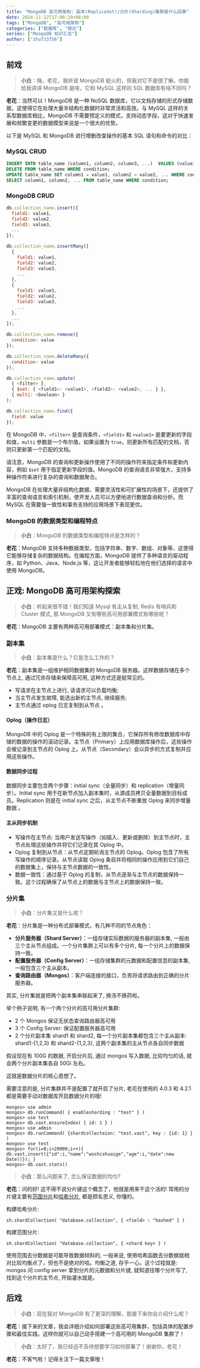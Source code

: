```yaml
---
title: "MongoDB 高可用架构: 副本(ReplicaSet)/分片(Sharding)集群是什么回事"
date: 2024-11-22T17:00:29+08:00
tags: ["MongoDB", "高可用架构"]
categories: ["数据库", "理论"]
series: ["MongoDB 知识汇总"]                    
author: ["zhu733756"]
---
```


## 前戏

> **小白**：嗨，老花，我听说 MongoDB 挺火的，但我对它不是很了解。你能给我讲讲 MongoDB 是啥，它和 MySQL 这样的 SQL 数据库有啥不同吗？

**老花**：当然可以！MongoDB 是一种 NoSQL 数据库，它以文档存储的形式存储数据，这使得它在处理大量半结构化数据时非常灵活和高效。与 MySQL 这样的关系型数据库相比，MongoDB 不需要预定义的模式，支持动态字段，这对于快速发展和频繁变更的数据模型来说是一个很大的优势。

以下是 MySQL 和 MongoDB 进行增删改查操作的基本 SQL 语句和命令的对比：

### MySQL CRUD

```sql
INSERT INTO table_name (column1, column2, column3, ...)  VALUES (value1, value2, value3, ...);
DELETE FROM table_name WHERE condition;
UPDATE table_name SET column1 = value1, column2 = value2, ... WHERE condition;
SELECT column1, column2, ... FROM table_name WHERE condition;
```

### MongoDB CRUD

```javascript
db.collection_name.insert({
  field1: value1,
  field2: value2,
  field3: value3,
  ...
});

db.collection_name.insertMany([
  {
    field1: value1,
    field2: value2,
    field3: value3,
    ...
  },
  {
    field1: value1,
    field2: value2,
    field3: value3,
    ...
  },
  ...
]);

db.collection_name.remove({
  condition: value
});

db.collection_name.deleteMany({
  condition: value
});

db.collection_name.update(
  { <filter> },
  { $set: { <field1>: <value1>, <field2>: <value2>, ... } },
  { multi: <boolean> }
);

db.collection_name.find({
  field: value
});

```

在 MongoDB 中，`<filter>` 是查询条件，`<field1>` 和 `<value1>` 是要更新的字段和值，`multi` 参数是一个布尔值，如果设置为 `true`，则更新所有匹配的文档，否则只更新第一个匹配的文档。

请注意，MongoDB 的查询和更新操作使用了不同的操作符来指定条件和更新内容，例如 `$set` 用于指定更新字段的值。MongoDB 的查询语言非常强大，支持多种操作符来进行复杂的查询和数据聚合。

MongoDB 在处理大量非结构化数据、需要灵活性和可扩展性的场景下，还提供了丰富的查询语言和索引机制，使开发人员可以方便地进行数据查询和分析。而 MySQL 在需要强一致性和事务支持的应用场景下表现更优。

### MongoDB 的数据类型和编程特点

> **小白**：MongoDB 的数据类型和编程特点是怎样的？

**老花**：MongoDB 支持多种数据类型，包括字符串、数字、数组、对象等，这使得它能够存储复杂的数据结构。在编程方面，MongoDB 提供了多种语言的驱动程序，如 Python、Java、Node.js 等，这让开发者能够轻松地在他们选择的语言中使用 MongoDB。

## 正戏: MongoDB 高可用架构探索

> **小白**：听起来很不错！我们知道 Mysql 有主从复制, Redis 有哨兵和 Cluster 模式, 那 MongoDB 又有哪些高可用部署模式有哪些呢？

**老花**：MongoDB 主要有两种高可用部署模式：副本集和分片集。

### 副本集

> **小白**：副本集是什么？它是怎么工作的？

**老花**：副本集是一组维护相同数据集的 MongoDB 服务器。这样数据存储在多个节点上, 通过冗余存储来保障高可用, 这种方式还是挺常见的。

- 写请求在主节点上进行, 读请求可以负载均衡;
- 当主节点发生故障, 能选出新的主节点, 继续服务;
- 主节点通过 oplog 日志复制到从节点 。

#### Oplog（操作日志）

MongoDB 中的 Oplog 是一个特殊的有上限的集合，它保存所有修改数据库中存储的数据的操作的滚动记录。主节点（Primary）上应用数据库操作后，这些操作会被记录到主节点的 Oplog 上。从节点（Secondary）会以异步的方式复制并应用这些操作。

#### 数据同步过程

数据同步主要包含两个步骤：initial sync（全量同步）和 replication（增量同步）。Initial sync 用于在新节点加入副本集时，从源成员拷贝全量数据到目标成员。Replication 则是在 initial sync 之后，从主节点不断重放 Oplog 来同步增量数据
。

#### 主从同步机制

- 写操作在主节点: 当用户发送写操作（如插入、更新或删除）到主节点时，主节点处理这些操作并将它们记录在其 Oplog 中。
- Oplog 复制到从节点：从节点定期轮询主节点的 Oplog。Oplog 包含了所有写操作的顺序记录。从节点读取 Oplog 条目并将相同的操作应用到它们自己的数据集上，保持与主节点数据的一致性。
- 数据一致性：通过基于 Oplog 的复制，从节点逐渐与主节点的数据保持一致。这个过程确保了从节点上的数据与主节点上的数据保持一致。

### 分片集

> **小白**：分片集又是什么呢？

**老花**：分片集是一种分布式部署模式，有几种不同的节点角色：

- **分片服务器（Shard Server）**：一组存储实际数据的服务器的副本集, 一般由三个主从节点组成。一个分片集群上可以有多个分片, 每一个分片上的数据保持一致。
- **配置服务器（Config Server）**：一组存储集群的元数据和配置信息的副本集, 一般包含三个主从副本。
- **查询路由器（Mongos）**：客户端连接的接口，负责将请求路由到正确的分片服务器。

其实, 分片集就是把两个副本集串联起来了, 换汤不换药啦。

举个例子说明, 有一个两个分片的高可用分片集群:

- 2 个 Mongos 保证无状态查询路由器高可用
- 3 个 Config Server: 保证配置服务器高可用
- 2 个分片副本集 shard1 和 shard2, 每一个分片副本集都包含三个主从副本: shard1-{1,2,3} 和 shard2-{1,2,3}, 这两个副本集的主从节点各自同步数据

假设现在有 100G 的数据, 开启分片后, 通过 mongos 写入数据, 比较均匀的话, 就会两个分片副本集各自 50Gi 左右。

这就是数据分片的核心思想了。

需要注意的是, 分片集群并不是配置了就开启了分片, 老花在使用的 4.0.3 和 4.2.1 都是需要手动对数据库开启数据分片的哦!

```
mongos> use admin
mongos> db.runCommand( { enablesharding : "test" } )
mongos> use test
mongos> db.vast.ensureIndex( { id: 1 } )
mongos> use admin
mongos> db.runCommand( {shardcollecteion: "test.vast", key : {id: 1} } )
mongos> use test
mongos> for(i=0;i<20000;i++){ db.vast.insert({"id":i,"name":"woshishuaige","age":i,"date":new Date()}); }
mongos> db.vast.stats()
```

> **小白**：那么问题来了, 怎么保证数据的均匀?

**老花**：问的好! 这不得不说分片键这个概念了，他就是用来干这个活的! 常用的分片键主要有[范围分片](https://www.mongodb.com/docs/manual/core/ranged-sharding/)和[哈希分片](https://www.mongodb.com/docs/manual/images/sharding-hash-based.bakedsvg.svg), 都是顾名思义, 你懂的。

构建哈希分片:
```
sh.shardCollection( "database.collection", { <field> : "hashed" } )
```

构建范围分片:
```
sh.shardCollection( "database.collection", { <shard key> } )
```

使用范围去分数据是可能导致数据倾斜的, 一般来说, 使用哈希函数去分数据就相对比较均衡点了，但也不是绝对的哈。均衡之道, 存乎一心。这个过程就是: mongos 问 config server 拿到分片的元数据和分片键, 就知道往哪个分片写了, 找到这个分片的主节点, 开始灌水就是。

## 后戏

> **小白**：现在我对 MongoDB 有了更深的理解，那接下来你会介绍什么呢？

**老花**：接下来的文章，我会详细介绍如何部署这些高可用集群，包括具体的配置步骤和最佳实践。这样你就可以自己动手搭建一个高可用的 MongoDB 集群了！

> **小白**：太好了，我已经迫不及待想要学习如何部署了！谢谢你，老花！

**老花**：不客气啦！记得关注下一篇文章哦！
